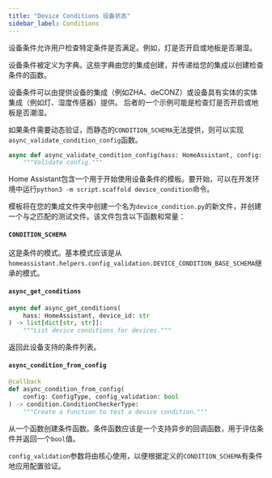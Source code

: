 ```yaml
---
title: "Device Conditions 设备状态"
sidebar_label: Conditions
---
```


设备条件允许用户检查特定条件是否满足。例如，灯是否开启或地板是否潮湿。

设备条件被定义为字典。这些字典由您的集成创建，并传递给您的集成以创建检查条件的函数。

设备条件可以由提供设备的集成（例如ZHA、deCONZ）或设备具有实体的实体集成（例如灯、湿度传感器）提供。
后者的一个示例可能是检查灯是否开启或地板是否潮湿。

如果条件需要动态验证，而静态的`CONDITION_SCHEMA`无法提供，则可以实现`async_validate_condition_config`函数。

```py
async def async_validate_condition_config(hass: HomeAssistant, config: ConfigType) -> ConfigType:
    """Validate config."""
```

Home Assistant包含一个用于开始使用设备条件的模板。要开始，可以在开发环境中运行`python3 -m script.scaffold device_condition`命令。

模板将在您的集成文件夹中创建一个名为`device_condition.py`的新文件，并创建一个与之匹配的测试文件。该文件包含以下函数和常量：

#### `CONDITION_SCHEMA`

这是条件的模式。基本模式应该是从`homeassistant.helpers.config_validation.DEVICE_CONDITION_BASE_SCHEMA`继承的模式。

#### `async_get_conditions`

```py
async def async_get_conditions(
    hass: HomeAssistant, device_id: str
) -> list[dict[str, str]]:
    """List device conditions for devices."""
```

返回此设备支持的条件列表。

#### `async_condition_from_config`

```py
@callback
def async_condition_from_config(
    config: ConfigType, config_validation: bool
) -> condition.ConditionCheckerType:
    """Create a function to test a device condition."""
```

从一个函数创建条件函数。条件函数应该是一个支持异步的回调函数，用于评估条件并返回一个`bool`值。

`config_validation`参数将由核心使用，以便根据定义的`CONDITION_SCHEMA`有条件地应用配置验证。